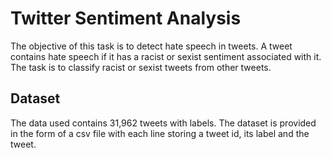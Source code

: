 # Twitter Sentiment Analysis

The objective of this task is to detect hate speech in tweets. A tweet contains hate speech if it has a racist or sexist sentiment associated with it. The task is to classify racist or sexist tweets from other tweets.

## Dataset

The data used contains 31,962 tweets with labels. The dataset is provided in the form of a csv file with each line storing a tweet id, its label and the tweet.
